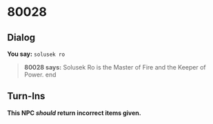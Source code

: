 # 80028


## Dialog

**You say:** `solusek ro`



>**80028 says:** Solusek Ro is the Master of Fire and the Keeper of Power.
end



## Turn-Ins



**This NPC *should* return incorrect items given.**






